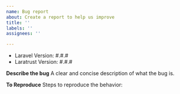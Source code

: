 ```yaml
---
name: Bug report
about: Create a report to help us improve
title: ''
labels: ''
assignees: ''

---
```


- Laravel Version: #.#.# 
- Laratrust Version: #.#.# 

**Describe the bug**
A clear and concise description of what the bug is.

**To Reproduce**
Steps to reproduce the behavior:
